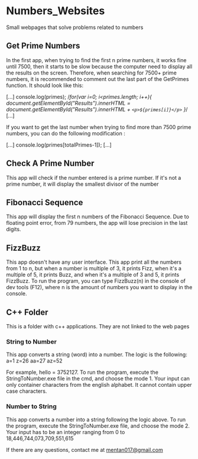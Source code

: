 # Numbers_Websites
Small webpages that solve problems related to numbers

## Get Prime Numbers
In the first app, when trying to find the first n prime numbers, it works fine until 7500, then it starts to be slow because the computer need to display all the 
results on the screen. Therefore, when searching for 7500+ prime numbers, it is recommended to comment out the last part of the GetPrimes function.
It should look like this:

[...]
console.log(primes);
/*for(var i=0; i<primes.length; i++){
    document.getElementById("Results").innerHTML = document.getElementById("Results").innerHTML + `<p>${primes[i]}</p>`
}*/
[...]

If you want to get the last number when trying to find more than 7500 prime numbers, you can do the following modification :

[...]
console.log(primes[totalPrimes-1]);
[...]

## Check A Prime Number
This app will check if the number entered is a prime number. If it's not a prime number, it will display the smallest divisor of the number

## Fibonacci Sequence
This app will display the first n numbers of the Fibonacci Sequence. Due to floating point error, from 79 numbers, the app will lose precision in the last digits.

## FizzBuzz
This app doesn't have any user interface. 
This app print all the numbers from 1 to n, but when a number is multiple of 3, it prints Fizz, when it's a multiple of 5, it prints Buzz, and when it's a multiple of 3 and 5, it prints FizzBuzz.
To run the program, you can type FizzBuzz(n) in the console of dev tools (F12), where n is the amount of numbers you want to display in the console.

## C++ Folder
This is a folder with c++ applications. They are not linked to the web pages

### String to Number
This app converts a string (word) into a number. The logic is the following:
a=1
z=26
aa=27
az=52

For example, hello = 3752127.
To run the program, execute the StringToNumber.exe file in the cmd, and choose the mode 1.
Your input can only container characters from the english alphabet. It cannot contain upper case characters.

### Number to String
This app converts a number into a string following the logic above.
To run the program, execute the StringToNumber.exe file, and choose the mode 2.
Your input has to be an integer ranging from 0 to 18,446,744,073,709,551,615

If there are any questions, contact me at mentan017@gmail.com
